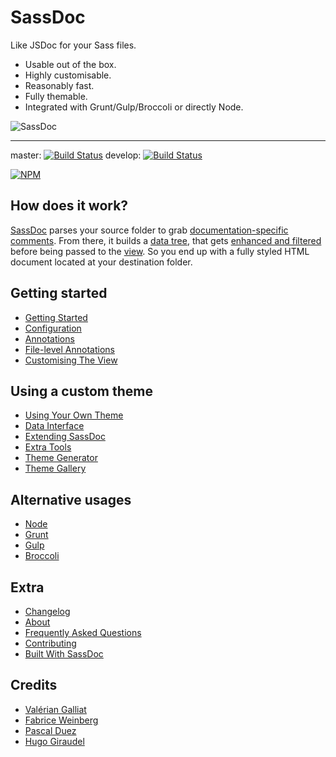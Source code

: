 # SassDoc

Like JSDoc for your Sass files.

* Usable out of the box.
* Highly customisable.
* Reasonably fast.
* Fully themable.
* Integrated with Grunt/Gulp/Broccoli or directly Node.

![SassDoc](http://sassdoc.com/assets/images/preview-image.png)

---

master: [![Build Status](https://travis-ci.org/SassDoc/sassdoc.svg?branch=master)](https://travis-ci.org/SassDoc/sassdoc)
develop: [![Build Status](https://travis-ci.org/SassDoc/sassdoc.svg?branch=develop)](https://travis-ci.org/SassDoc/sassdoc)

[![NPM](https://nodei.co/npm/sassdoc.png?downloads=true)](https://nodei.co/npm/sassdoc/)

## How does it work?

[SassDoc](http://github.com/sassdoc/sassdoc) parses your source folder to grab [documentation-specific comments](/annotations/). From there, it builds a [data tree](/data-interface/), that gets [enhanced and filtered](/extra-tools/) before being passed to the [view](/customising-the-view/). So you end up with a fully styled HTML document located at your destination folder.

## Getting started

* [Getting Started](http://sassdoc.com/getting-started/)
* [Configuration](http://sassdoc.com/configuration/)
* [Annotations](http://sassdoc.com/annotations/)
* [File-level Annotations](http://sassdoc.com/file-level-annotations/)
* [Customising The View](http://sassdoc.com/customising-the-view/)

## Using a custom theme

* [Using Your Own Theme](http://sassdoc.com/using-your-own-theme/)
* [Data Interface](http://sassdoc.com/data-interface/)
* [Extending SassDoc](http://sassdoc.com/extending-sassdoc/)
* [Extra Tools](http://sassdoc.com/extra-tools/)
* [Theme Generator](http://sassdoc.com/theme-generator/)
* [Theme Gallery](http://sassdoc.com/theme-gallery/)

## Alternative usages

* [Node](http://sassdoc.com/node/)
* [Grunt](http://sassdoc.com/grunt/)
* [Gulp](http://sassdoc.com/gulp/)
* [Broccoli](http://sassdoc.com/broccoli/)

## Extra

* [Changelog](http://sassdoc.com/changelog/)
* [About](http://sassdoc.com/about/)
* [Frequently Asked Questions](http://sassdoc.com/frequently-asked-questions/)
* [Contributing](http://sassdoc.com/contributinh/)
* [Built With SassDoc](http://sassdoc.com/built-with-sassdoc/)

## Credits

* [Valérian Galliat](https://twitter.com/valeriangalliat)
* [Fabrice Weinberg](https://twitter.com/fweinb)
* [Pascal Duez](https://twitter.com/pascalduez)
* [Hugo Giraudel](http://twitter.com/HugoGiraudel)
